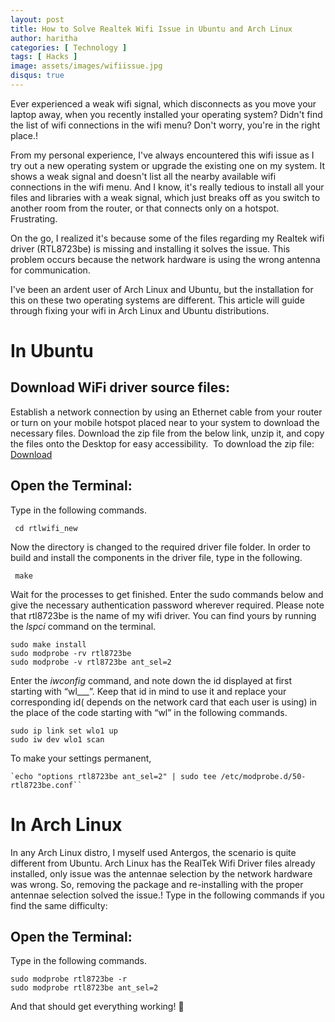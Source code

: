 ```yaml
---
layout: post
title: How to Solve Realtek Wifi Issue in Ubuntu and Arch Linux
author: haritha
categories: [ Technology ]
tags: [ Hacks ]
image: assets/images/wifiissue.jpg
disqus: true
---
```

Ever experienced a weak wifi signal, which disconnects as you move your laptop away, when you recently installed your operating system? Didn't find the list of wifi connections in the wifi menu? Don't worry, you're in the right place.!

From my personal experience, I've always encountered this wifi issue as I try out a new operating system or upgrade the existing one on my system. It shows a weak signal and doesn't list all the nearby available wifi connections in the wifi menu. And I know, it's really tedious to install all your files and libraries with a weak signal, which just breaks off as you switch to another room from the router, or that connects only on a hotspot. Frustrating.

On the go, I realized it's because some of the files regarding my Realtek wifi driver (RTL8723be) is missing and installing it solves the issue. This problem occurs because the network hardware is using the wrong antenna for communication.

I've been an ardent user of Arch Linux and Ubuntu, but the installation for this on these two operating systems are different. This article will guide through fixing your wifi in Arch Linux and Ubuntu distributions.

# In Ubuntu

## Download WiFi driver source files:

Establish a network connection by using an Ethernet cable from your router or turn on your mobile hotspot placed near to your system to download the necessary files. Download the zip file from the below link, unzip it, and copy the files onto the Desktop for easy accessibility.  To download the zip file: [Download](https://github.com/lwfinger/rtlwifi_new.git)

 
## Open the Terminal:

Type in the following commands.

```
 cd rtlwifi_new
```

Now the directory is changed to the required driver file folder. In order to build and install the components in the driver file, type in the following.

```
 make
```
Wait for the processes to get finished. Enter the sudo commands below and give the necessary authentication password wherever required. Please note that rtl8723be is the name of my wifi driver. You can find yours by running the *lspci* command on the terminal. 
 
```
sudo make install 
sudo modprobe -rv rtl8723be 
sudo modprobe -v rtl8723be ant_sel=2
```

Enter the *iwconfig* command, and note down the id displayed at first starting with “wl___”. Keep that id in mind to use it and replace your corresponding id( depends on the network card that each user is using) in the place of the code starting with “wl” in the following commands.

```
sudo ip link set wlo1 up 
sudo iw dev wlo1 scan
```

To make your settings permanent,

```
`echo "options rtl8723be ant_sel=2" | sudo tee /etc/modprobe.d/50-rtl8723be.conf``
```
# In Arch Linux

In any Arch Linux distro, I myself used Antergos, the scenario is quite different from Ubuntu. Arch Linux has the RealTek Wifi Driver files already installed, only issue was the antennae selection by the network hardware was wrong. So, removing the package and re-installing with the proper antennae selection solved the issue.! Type in the following commands if you find the same difficulty:

## Open the Terminal:

Type in the following commands.

```
sudo modprobe rtl8723be -r
sudo modprobe rtl8723be ant_sel=2
``` 

And that should get everything working! 🙂
